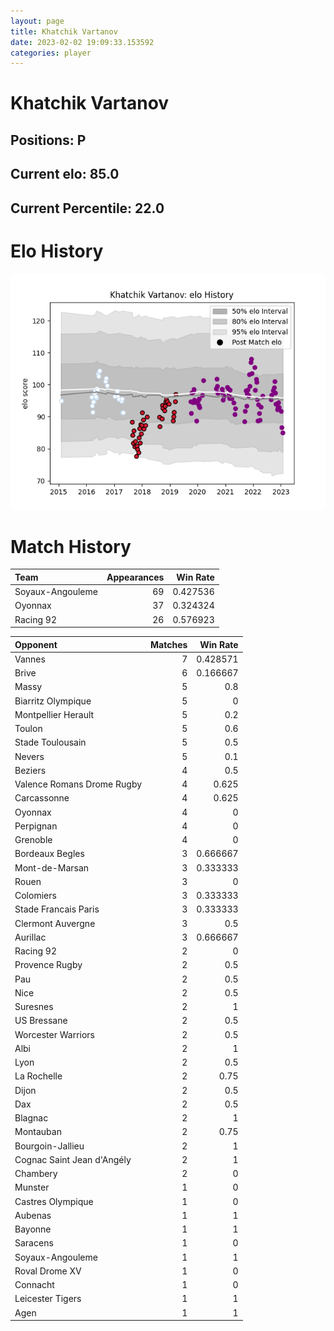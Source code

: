 ```yaml
---  
layout: page  
title: Khatchik Vartanov  
date: 2023-02-02 19:09:33.153592  
categories: player  
---
```

# Khatchik Vartanov

## Positions: P

## Current elo: 85.0

## Current Percentile: 22.0

# Elo History


![elo history](history_KhatchikVartanov.png)
# Match History


| Team             |   Appearances |   Win Rate |
|:-----------------|--------------:|-----------:|
| Soyaux-Angouleme |            69 |   0.427536 |
| Oyonnax          |            37 |   0.324324 |
| Racing 92        |            26 |   0.576923 |

| Opponent                   |   Matches |   Win Rate |
|:---------------------------|----------:|-----------:|
| Vannes                     |         7 |   0.428571 |
| Brive                      |         6 |   0.166667 |
| Massy                      |         5 |   0.8      |
| Biarritz Olympique         |         5 |   0        |
| Montpellier Herault        |         5 |   0.2      |
| Toulon                     |         5 |   0.6      |
| Stade Toulousain           |         5 |   0.5      |
| Nevers                     |         5 |   0.1      |
| Beziers                    |         4 |   0.5      |
| Valence Romans Drome Rugby |         4 |   0.625    |
| Carcassonne                |         4 |   0.625    |
| Oyonnax                    |         4 |   0        |
| Perpignan                  |         4 |   0        |
| Grenoble                   |         4 |   0        |
| Bordeaux Begles            |         3 |   0.666667 |
| Mont-de-Marsan             |         3 |   0.333333 |
| Rouen                      |         3 |   0        |
| Colomiers                  |         3 |   0.333333 |
| Stade Francais Paris       |         3 |   0.333333 |
| Clermont Auvergne          |         3 |   0.5      |
| Aurillac                   |         3 |   0.666667 |
| Racing 92                  |         2 |   0        |
| Provence Rugby             |         2 |   0.5      |
| Pau                        |         2 |   0.5      |
| Nice                       |         2 |   0.5      |
| Suresnes                   |         2 |   1        |
| US Bressane                |         2 |   0.5      |
| Worcester Warriors         |         2 |   0.5      |
| Albi                       |         2 |   1        |
| Lyon                       |         2 |   0.5      |
| La Rochelle                |         2 |   0.75     |
| Dijon                      |         2 |   0.5      |
| Dax                        |         2 |   0.5      |
| Blagnac                    |         2 |   1        |
| Montauban                  |         2 |   0.75     |
| Bourgoin-Jallieu           |         2 |   1        |
| Cognac Saint Jean d'Angély |         2 |   1        |
| Chambery                   |         2 |   0        |
| Munster                    |         1 |   0        |
| Castres Olympique          |         1 |   0        |
| Aubenas                    |         1 |   1        |
| Bayonne                    |         1 |   1        |
| Saracens                   |         1 |   0        |
| Soyaux-Angouleme           |         1 |   1        |
| Roval Drome XV             |         1 |   0        |
| Connacht                   |         1 |   0        |
| Leicester Tigers           |         1 |   1        |
| Agen                       |         1 |   1        |